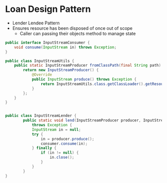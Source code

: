 # Loan Design Pattern

- Lender Lendee Pattern
- Ensures resource has been disposed of once out of scope
  - Caller can passing their objects method to manage state

```java
public interface InputStreamConsumer {
    void consume(InputStream in) throws Exception;
}

public class InputStreamUtils {
    public static InputStreamProducer fromClassPath(final String path) {
        return new InputStreamProducer() {
            @Override
            public InputStream produce() throws Exception {
                return InputStreamUtils.class.getClassLoader().getResourceAsStream(path);
            }
        };
    }
}


public class InputStreamLender {
        public static void lend(InputStreamProducer producer, InputStreamConsumer consumer)
            throws Exception {
            InputStream in = null;
            try {
                in = producer.produce();
                consumer.consume(in);
            } finally {
                if (in != null) {
                    in.close();
                }
            }
        }
}
```

